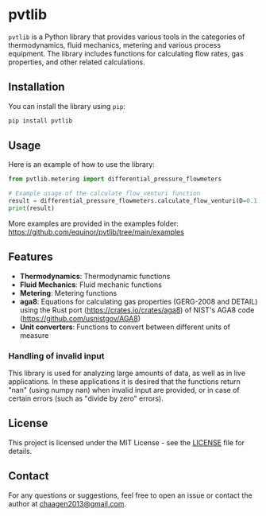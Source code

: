 # pvtlib

`pvtlib` is a Python library that provides various tools in the categories of thermodynamics, fluid mechanics, metering and various process equipment. The library includes functions for calculating flow rates, gas properties, and other related calculations.

## Installation

You can install the library using `pip`:

```sh
pip install pvtlib
```

## Usage

Here is an example of how to use the library:

```py
from pvtlib.metering import differential_pressure_flowmeters

# Example usage of the calculate_flow_venturi function
result = differential_pressure_flowmeters.calculate_flow_venturi(D=0.1, d=0.05, dP=200, rho1=1000)
print(result)
```

More examples are provided in the examples folder: https://github.com/equinor/pvtlib/tree/main/examples

## Features

- **Thermodynamics**: Thermodynamic functions
- **Fluid Mechanics**: Fluid mechanic functions
- **Metering**: Metering functions
- **aga8**: Equations for calculating gas properties (GERG-2008 and DETAIL) using the Rust port (https://crates.io/crates/aga8) of NIST's AGA8 code (https://github.com/usnistgov/AGA8)
- **Unit converters**: Functions to convert between different units of measure

### Handling of invalid input
This library is used for analyzing large amounts of data, as well as in live applications. In these applications it is desired that the functions return "nan" (using numpy nan) when invalid input are provided, or in case of certain errors (such as "divide by zero" errors). 

## License

This project is licensed under the MIT License - see the [LICENSE](https://github.com/equinor/pvtlib/blob/main/LICENSE) file for details.

## Contact

For any questions or suggestions, feel free to open an issue or contact the author at chaagen2013@gmail.com.
